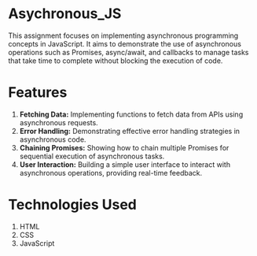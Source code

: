 # Asychronous_JS
This assignment focuses on implementing asynchronous programming concepts in JavaScript. It aims to demonstrate the use of asynchronous operations such as Promises, async/await, and callbacks to manage tasks that take time to complete without blocking the execution of code.

# Features

1. **Fetching Data:** Implementing functions to fetch data from APIs using asynchronous requests.
2. **Error Handling:** Demonstrating effective error handling strategies in asynchronous code.
3. **Chaining Promises:** Showing how to chain multiple Promises for sequential execution of asynchronous tasks.
4. **User Interaction:** Building a simple user interface to interact with asynchronous operations, providing real-time feedback.

# Technologies Used
1. HTML
2. CSS
3. JavaScript

